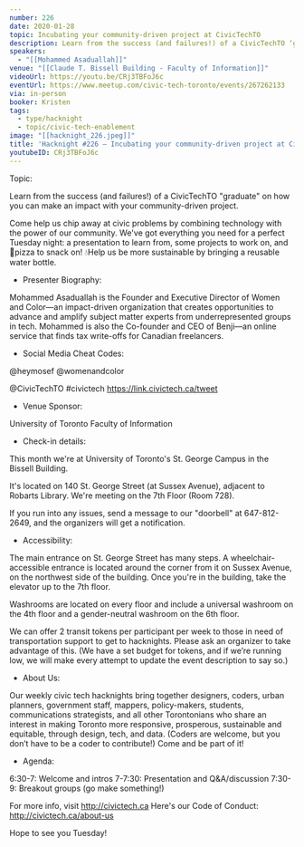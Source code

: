 ```yaml
---
number: 226
date: 2020-01-28
topic: Incubating your community-driven project at CivicTechTO
description: Learn from the success (and failures!) of a CivicTechTO ‘graduate’ on how you can make an impact with your community-driven project.
speakers:
  - "[[Mohammed Asaduallah]]"
venue: "[[Claude T. Bissell Building - Faculty of Information]]"
videoUrl: https://youtu.be/CRj3TBFoJ6c
eventUrl: https://www.meetup.com/civic-tech-toronto/events/267262133
via: in-person
booker: Kristen
tags:
  - type/hacknight
  - topic/civic-tech-enablement
image: "[[hacknight_226.jpeg]]"
title: 'Hacknight #226 – Incubating your community-driven project at CivicTechTO'
youtubeID: CRj3TBFoJ6c
---
```


Topic:

Learn from the success (and failures!) of a CivicTechTO "graduate" on how you can make an impact with your community-driven project.

Come help us chip away at civic problems by combining technology with the power of our community. We've got everything you need for a perfect Tuesday night: a presentation to learn from, some projects to work on, and 🍕pizza to snack on! 💧Help us be more sustainable by bringing a reusable water bottle.

+ Presenter Biography:

Mohammed Asaduallah is the Founder and Executive Director of Women and Color—an impact-driven organization that creates opportunities to advance and amplify subject matter experts from underrepresented groups in tech. Mohammed is also the Co-founder and CEO of Benji—an online service that finds tax write-offs for Canadian freelancers.

+ Social Media Cheat Codes:

@heymosef
@womenandcolor

@CivicTechTO \#civictech
https://link.civictech.ca/tweet

+ Venue Sponsor:

University of Toronto Faculty of Information

+ Check-in details:

This month we're at University of Toronto's St. George Campus in the Bissell Building.

It's located on 140 St. George Street (at Sussex Avenue), adjacent to Robarts Library. We're meeting on the 7th Floor (Room 728).

If you run into any issues, send a message to our "doorbell" at 647-812-2649, and the organizers will get a notification.

+ Accessibility:

The main entrance on St. George Street has many steps. A wheelchair-accessible entrance is located around the corner from it on Sussex Avenue, on the northwest side of the building. Once you're in the building, take the elevator up to the 7th floor.

Washrooms are located on every floor and include a universal washroom on the 4th floor and a gender-neutral washroom on the 6th floor.

We can offer 2 transit tokens per participant per week to those in need of transportation support to get to hacknights. Please ask an organizer to take advantage of this. (We have a set budget for tokens, and if we’re running low, we will make every attempt to update the event description to say so.)

+ About Us:

Our weekly civic tech hacknights bring together designers, coders, urban planners, government staff, mappers, policy-makers, students, communications strategists, and all other Torontonians who share an interest in making Toronto more responsive, prosperous, sustainable and equitable, through design, tech, and data. (Coders are welcome, but you don’t have to be a coder to contribute!) Come and be part of it!

+ Agenda:

6:30-7: Welcome and intros
7-7:30: Presentation and Q&A/discussion
7:30-9: Breakout groups (go make something!)

For more info, visit http://civictech.ca
Here's our Code of Conduct: http://civictech.ca/about-us

Hope to see you Tuesday!